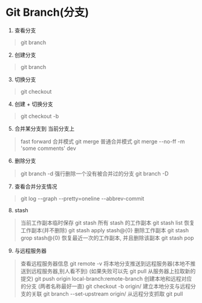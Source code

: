 # Git Branch(分支)
1. 查看分支
> git branch

2. 创建分支
> git branch <branch-name>

3. 切换分支
> git checkout <branch-name>

4. 创建 + 切换分支
> git checkout -b <branch-name>

5. 合并某分支到 当前分支上
> fast forward 合并模式
git merge <branch-name>
普通合并模式
git merge --no-ff -m 'some comments' dev

6. 删除分支
> git branch -d <branch-name>
强行删除一个没有被合并过的分支
git branch -D <branch-name>

7. 查看合并分支情况
> git log --graph --pretty=oneline --abbrev-commit

8. stash
> 当前工作副本临时保存
git stash
所有 stash 的工作副本
git stash list
恢复工作副本(并不删除)
git stash apply stash@{0}
删除工作副本
git stash grop stash@{0}
恢复最近一次的工作副本, 并且删除该副本
git stash pop

9. 与远程服务器
> 查看远程服务器信息
git remote -v
将本地分支推送到远程服务器(本地不推送到远程服务器,别人看不到)
(如果失败可以先 git pull 从服务器上拉取新的提交)
git push origin local-branch:remote-branch
创建本地和远程对应的分支
(两者名称最好一直)
git checkout -b <branch-name> origin/<branch-name>
建立本地分支与远程分支的关联
git branch --set-upstream <branch-name> origin/<branch-name>
从远程分支抓取
git pull